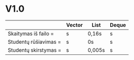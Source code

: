 # V1.0

|              | Vector                        | List                          | Deque                         |
|--------------|-------------------------------|-------------------------------|-------------------------------|
| Skaitymas iš failo =  | s                    | 0,16s                         | s                             |
| Studentų rūšiavimas = | s                    | 0s                            | s                             |
| Studentų skirstymas = | s                    | 0,005s                        | s                             |
